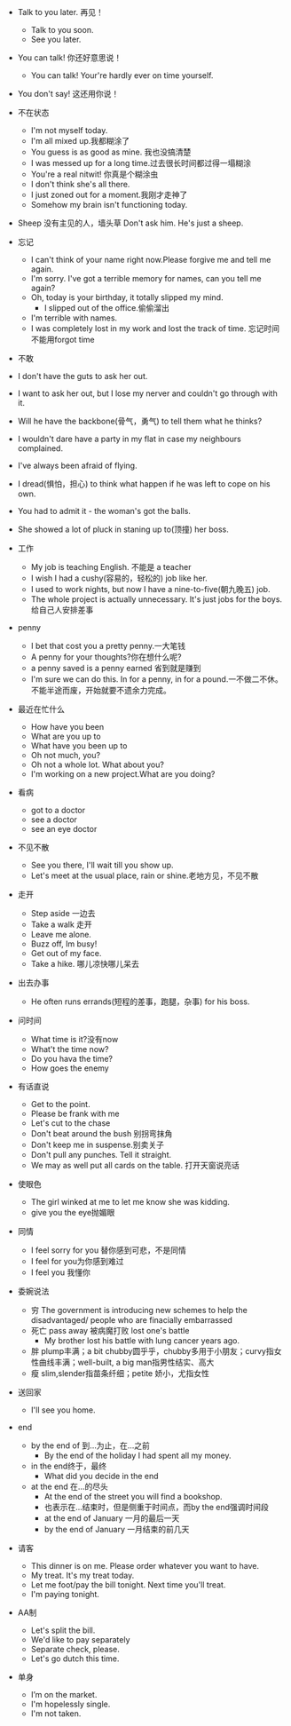 - Talk to you later.  再见！
  - Talk to you soon.
  - See you later.
  
- You can talk! 你还好意思说！
  - You can talk! Your're hardly ever on time yourself.

- You don't say! 这还用你说！

- 不在状态
  - I'm not myself today.
  - I'm all mixed up.我都糊涂了
  - You guess is as good as mine. 我也没搞清楚
  - I was messed up for a long time.过去很长时间都过得一塌糊涂
  - You're a real nitwit! 你真是个糊涂虫
  - I don't think she's all there.
  - I just zoned out for a moment.我刚才走神了
  - Somehow my brain isn't functioning today.
  
- Sheep 没有主见的人，墙头草
   Don't ask him. He's just a sheep.
   
- 忘记
  - I can't think of your name right now.Please forgive me and tell me again.
  - I'm sorry. I've got a terrible memory for names, can you tell me again?
  - Oh, today is your birthday, it totally slipped my mind.
    - I slipped out of the office.偷偷溜出
  - I'm terrible with names.
  - I was completely lost in my work and lost the track of time. 忘记时间不能用forgot time

-  不敢
  - I don't have the guts to ask her out.
  - I want to ask her out, but I lose my nerver and couldn't go through with it.
  - Will he have the backbone(骨气，勇气) to tell them what he thinks?
  - I wouldn't dare have a party in my flat in case my neighbours complained.
  - I've always been afraid of flying.
  - I dread(惧怕，担心) to think what happen if he was left to cope on his own.
  - You had to admit it - the woman's got the balls.
  - She showed a lot of pluck in staning up to(顶撞) her boss. 

- 工作
  - My job is teaching English. 不能是 a teacher
  - I wish I had a cushy(容易的，轻松的) job like her.
  - I used to work nights, but now I have a nine-to-five(朝九晚五) job.
  - The whole project is actually unnecessary. It's just jobs for the boys.给自己人安排差事
  
- penny
  - I bet that cost you a pretty penny.一大笔钱
  - A penny for your thoughts?你在想什么呢?
  - a penny saved is a penny earned 省到就是赚到
  - I'm sure we can do this. In for a penny, in for a pound.一不做二不休。不能半途而废，开始就要不遗余力完成。
  
- 最近在忙什么
  - How have you been
  - What are you up to
  - What have you been up to
  - Oh not much, you?
  - Oh not a whole lot. What about you?
  - I'm working on a new project.What are you doing?
  
- 看病
  - got to a doctor
  - see a doctor
  - see an eye doctor
  
- 不见不散
  - See you there, I'll wait till you show up.
  - Let's meet at the usual place, rain or shine.老地方见，不见不散
  
- 走开
  - Step aside 一边去
  - Take a walk 走开
  - Leave me alone.
  - Buzz off, Im busy!
  - Get out of my face.
  - Take a hike. 哪儿凉快哪儿呆去
  
- 出去办事
  - He often runs errands(短程的差事，跑腿，杂事) for his boss.

- 问时间
  - What time is it?没有now
  - What't the time now?
  - Do you hava the time?
  - How goes the enemy

- 有话直说
  - Get to the point.
  - Please be frank with me
  - Let's cut to the chase
  - Don't beat around the bush 别拐弯抹角
  - Don't keep me in suspense.别卖关子
  - Don't pull any punches. Tell it straight.
  - We may as well put all cards on the table. 打开天窗说亮话
  
- 使眼色
  -  The girl winked at me to let me know she was kidding.
  - give you the eye抛媚眼
  
- 同情
  - I feel sorry for you 替你感到可悲，不是同情
  - I feel for you为你感到难过
  - I feel you 我懂你

- 委婉说法
  - 穷 The government is introducing new schemes to help the disadvantaged/ people who are finacially embarrassed
  - 死亡 pass away 被病魔打败 lost one's battle
    - My brother lost his battle with lung cancer years ago.
  - 胖 plump丰满；a bit chubby圆乎乎，chubby多用于小朋友；curvy指女性曲线丰满；well-built, a big man指男性结实、高大
  - 瘦 slim,slender指苗条纤细；petite 娇小，尤指女性
  
- 送回家
  - I'll see you home.
  
- end
  - by the end of 到...为止，在...之前
    - By the end of the holiday I had spent all my money.
  - in the end终于，最终
    - What did you decide in the end
  - at the end 在...的尽头
    - At the end of the street you will find a bookshop.
    - 也表示在...结束时，但是侧重于时间点，而by the end强调时间段
    - at the end of January 一月的最后一天
    - by the end of January 一月结束的前几天
    
- 请客
  - This dinner is on me. Please order whatever you want to have.
  - My treat. It's my treat today.
  - Let me foot/pay the bill tonight. Next time you'll treat.
  - I'm paying tonight.
- AA制
  - Let's split the bill.
  - We'd like to pay separately
  - Separate check, please.
  - Let's go dutch this time.
  
- 单身
  - I’m on the market.
  - I'm hopelessly single.
  - I'm not taken.
    
